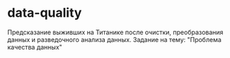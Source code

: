 # data-quality
Предсказание выживших на Титанике после очистки, преобразования данных и разведочного анализа данных. Задание на тему: "Проблема качества данных"
